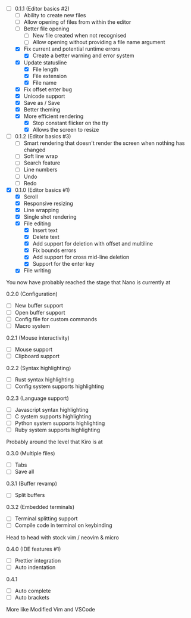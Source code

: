 - [ ] 0.1.1 (Editor basics #2)
  - [ ] Ability to create new files
  - [ ] Allow opening of files from within the editor
  - [ ] Better file opening
    - [ ] New file created when not recognised
    - [ ] Allow opening without providing a file name argument
  - [X] Fix current and potential runtime errors
    - [X] Create a better warning and error system
  - [X] Update statusline
    - [X] File length
    - [X] File extension
    - [X] File name
  - [X] Fix offset enter bug
  - [X] Unicode support
  - [X] Save as / Save
  - [X] Better theming
  - [X] More efficient rendering
    - [X] Stop constant flicker on the tty
    - [X] Allows the screen to resize
- [ ] 0.1.2 (Editor basics #3)
  - [ ] Smart rendering that doesn't render the screen when nothing has changed
  - [ ] Soft line wrap
  - [ ] Search feature
  - [ ] Line numbers
  - [ ] Undo
  - [ ] Redo
- [X] 0.1.0 (Editor basics #1)
  - [X] Scroll
  - [X] Responsive resizing
  - [X] Line wrapping
  - [X] Single shot rendering
  - [X] File editing
    - [X] Insert text
    - [X] Delete text
    - [X] Add support for deletion with offset and multiline
    - [X] Fix bounds errors
    - [X] Add support for cross mid-line deletion
    - [X] Support for the enter key
  - [X] File writing

You now have probably reached the stage that Nano is currently at

0.2.0 (Configuration)
- [ ] New buffer support
- [ ] Open buffer support
- [ ] Config file for custom commands
- [ ] Macro system

0.2.1 (Mouse interactivity)
- [ ] Mouse support
- [ ] Clipboard support

0.2.2 (Syntax highlighting)
- [ ] Rust syntax highlighting
- [ ] Config system supports highlighting

0.2.3 (Language support)
- [ ] Javascript syntax highlighting
- [ ] C system supports highlighting
- [ ] Python system supports highlighting
- [ ] Ruby system supports highlighting

Probably around the level that Kiro is at 

0.3.0 (Multiple files)
- [ ] Tabs
- [ ] Save all

0.3.1 (Buffer revamp)
- [ ] Split buffers

0.3.2 (Embedded terminals)
- [ ] Terminal splitting support
- [ ] Compile code in terminal on keybinding

Head to head with stock vim / neovim & micro

0.4.0 (IDE features #1)
- [ ] Prettier integration
- [ ] Auto indentation

0.4.1
- [ ] Auto complete
- [ ] Auto brackets

More like Modified Vim and VSCode
